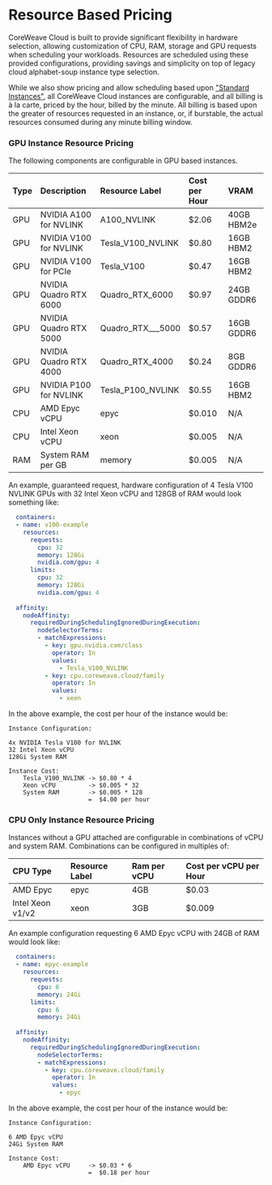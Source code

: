 # Resource Based Pricing

CoreWeave Cloud is built to provide significant flexibility in hardware selection, allowing customization of CPU, RAM, storage and GPU requests when scheduling your workloads. Resources are scheduled using these provided configurations, providing savings and simplicity on top of legacy cloud alphabet-soup instance type selection.

While we also show pricing and allow scheduling based upon ["Standard Instances"](https://www.coreweave.com/pricing), all CoreWeave Cloud instances are configurable, and all billing is à la carte, priced by the hour, billed by the minute. All billing is based upon the greater of resources requested in an instance, or, if burstable, the actual resources consumed during any minute billing window.

### GPU Instance Resource Pricing

The following components are configurable in GPU based instances.

| Type | Description | Resource Label | Cost per Hour | VRAM |
| :--- | :--- | :--- | :--- | :--- |
| GPU | NVIDIA A100 for NVLINK | A100\_NVLINK | $2.06 | 40GB HBM2e |
| GPU | NVIDIA V100 for NVLINK | Tesla\_V100\_NVLINK | $0.80 | 16GB HBM2 |
| GPU | NVIDIA V100 for PCIe | Tesla\_V100 | $0.47 | 16GB HBM2 |
| GPU | NVIDIA Quadro RTX 6000 | Quadro\_RTX\_6000 | $0.97 | 24GB GDDR6 |
| GPU | NVIDIA Quadro RTX 5000 | Quadro\_RTX_\__5000 | $0.57 | 16GB GDDR6 |
| GPU | NVIDIA Quadro RTX 4000 | Quadro\_RTX\_4000 | $0.24 | 8GB GDDR6 |
| GPU | NVIDIA P100 for NVLINK | Tesla\_P100\_NVLINK | $0.55 | 16GB HBM2 |
| CPU | AMD Epyc vCPU | epyc | $0.010 | N/A |
| CPU | Intel Xeon vCPU | xeon | $0.005 | N/A |
| RAM | System RAM per GB | memory | $0.005 | N/A |

An example, guaranteed request, hardware configuration of 4 Tesla V100 NVLINK GPUs with 32 Intel Xeon vCPU and 128GB of RAM would look something like:

```yaml
  containers:
  - name: v100-example
    resources:
      requests:
        cpu: 32
        memory: 128Gi
        nvidia.com/gpu: 4
      limits:
        cpu: 32
        memory: 128Gi
        nvidia.com/gpu: 4        
        
  affinity:
    nodeAffinity:
      requiredDuringSchedulingIgnoredDuringExecution:
        nodeSelectorTerms:
        - matchExpressions:
          - key: gpu.nvidia.com/class
            operator: In
            values:
              - Tesla_V100_NVLINK
          - key: cpu.coreweave.cloud/family
            operator: In
            values:
              - xeon    
```

In the above example, the cost per hour of the instance would be:

```text
Instance Configuration:

4x NVIDIA Tesla V100 for NVLINK
32 Intel Xeon vCPU
128Gi System RAM

Instance Cost:
    Tesla_V100_NVLINK -> $0.80 * 4
    Xeon vCPU         -> $0.005 * 32
    System RAM        -> $0.005 * 128
                      =  $4.00 per hour
```

### CPU Only Instance Resource Pricing

Instances without a GPU attached are configurable in combinations of vCPU and system RAM. Combinations can be configured in multiples of:

| CPU Type | Resource Label | Ram per vCPU | Cost per vCPU per Hour |
| :--- | :--- | :--- | :--- |
| AMD Epyc | epyc | 4GB | $0.03 |
| Intel Xeon v1/v2 | xeon | 3GB | $0.009 |

An example configuration requesting 6 AMD Epyc vCPU with 24GB of RAM would look like:

```yaml
  containers:
  - name: epyc-example
    resources:
      requests:
        cpu: 6
        memory: 24Gi      
      limits:
        cpu: 6
        memory: 24Gi        
        
  affinity:
    nodeAffinity:
      requiredDuringSchedulingIgnoredDuringExecution:
        nodeSelectorTerms:
        - matchExpressions:
          - key: cpu.coreweave.cloud/family
            operator: In
            values:
              - epyc   
```

In the above example, the cost per hour of the instance would be:

```text
Instance Configuration:

6 AMD Epyc vCPU
24Gi System RAM

Instance Cost:
    AMD Epyc vCPU     -> $0.03 * 6
                      =  $0.18 per hour
```



